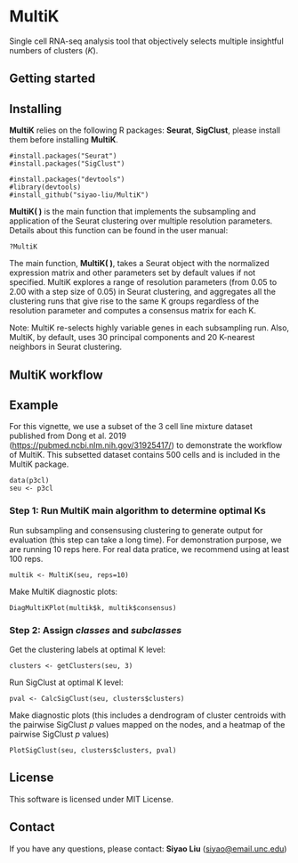 # MultiK

Single cell RNA-seq analysis tool that objectively selects multiple insightful numbers of clusters (*K*).


## Getting started


## Installing
**MultiK** relies on the following R packages: **Seurat**, **SigClust**, please install them before installing **MultiK**.

```{}
#install.packages("Seurat")
#install.packages("SigClust")
```

```{}
#install.packages("devtools")
#library(devtools)
#install_github("siyao-liu/MultiK")
```

**MultiK( )** is the main function that implements the subsampling and application of the Seurat clustering over multiple resolution parameters. Details about this function can be found in the user manual:

```{}
?MultiK
```


The main function, **MultiK( )**, takes a Seurat object with the normalized expression matrix and other parameters set by default values if not specified. MultiK explores a range of resolution parameters (from 0.05 to 2.00 with a step size of 0.05) in Seurat clustering, and aggregates all the clustering runs that give rise to the same K groups regardless of the resolution parameter and computes a consensus matrix for each K.

Note: MultiK re-selects highly variable genes in each subsampling run. Also, MultiK, by default, uses 30 principal components and 20 K-nearest neighbors in Seurat clustering.  



## MultiK workflow

## Example
For this vignette, we use a subset of the 3 cell line mixture dataset published from Dong et al. 2019 (https://pubmed.ncbi.nlm.nih.gov/31925417/) to demonstrate the workflow of MultiK. This subsetted dataset contains 500 cells and is included in the MultiK package.

```{}
data(p3cl)
seu <- p3cl
```

### Step 1: Run **MultiK** main algorithm to determine optimal Ks

Run subsampling and consensusing clustering to generate output for evaluation (this step can take a long time). For demonstration purpose, we are running 10 reps here. For real data pratice, we recommend using at least 100 reps.
```{}
multik <- MultiK(seu, reps=10)
```

Make MultiK diagnostic plots: 
```{}
DiagMultiKPlot(multik$k, multik$consensus)
```

### Step 2: Assign _classes_ and _subclasses_

Get the clustering labels at optimal K level:
```{}
clusters <- getClusters(seu, 3)
```

Run SigClust at optimal K level:
```{}
pval <- CalcSigClust(seu, clusters$clusters)
```

Make diagnostic plots (this includes a dendrogram of cluster centroids with the pairwise SigClust _p_ values mapped on the nodes, and a heatmap of the pairwise SigClust _p_ values)
```{}
PlotSigClust(seu, clusters$clusters, pval)
```


## License
This software is licensed under MIT License.


## Contact
If you have any questions, please contact: **Siyao Liu** (<siyao@email.unc.edu>)
